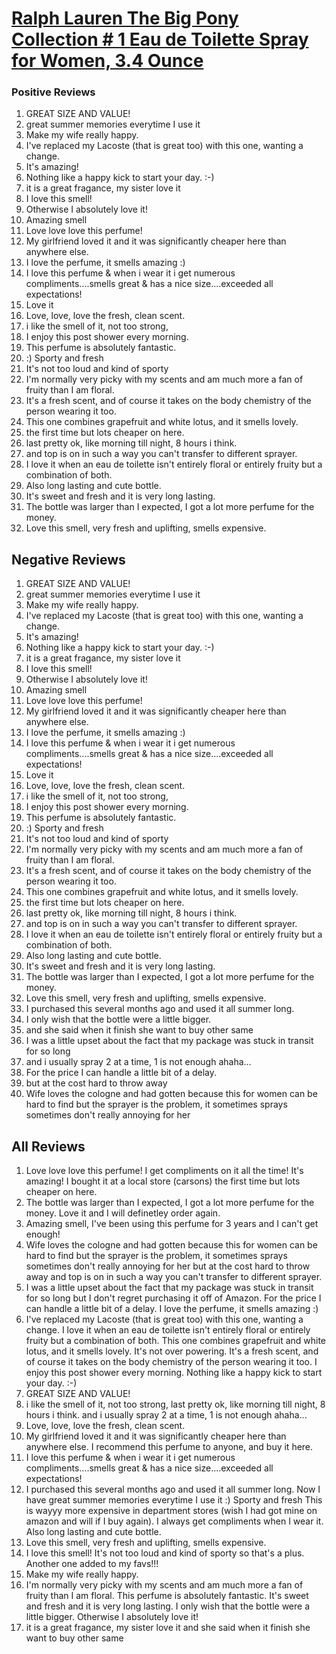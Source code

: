 # [Ralph Lauren The Big Pony Collection # 1 Eau de Toilette Spray for Women, 3.4 Ounce](https://products.checkmycream.com/products/Ralph-Lauren-The-Big-Pony-Collection-1-Eau-de-Toilette-Spray-for-Women-3.4-Ounce.html)

### Positive Reviews

<ol>
      <li>GREAT SIZE AND VALUE!</li>
      <li>great summer memories everytime I use it</li>
      <li>Make my wife really happy.</li>
      <li>I&#x27;ve replaced my Lacoste (that is great too) with this one, wanting a change.</li>
      <li>It&#x27;s amazing!</li>
      <li>Nothing like a happy kick to start your day. :-)</li>
      <li>it is a great fragance, my sister love it</li>
      <li>I love this smell!</li>
      <li>Otherwise I absolutely love it!</li>
      <li>Amazing smell</li>
      <li>Love love love this perfume!</li>
      <li>My girlfriend loved it and it was significantly cheaper here than anywhere else.</li>
      <li>I love the perfume, it smells amazing :)</li>
      <li>I love this perfume &amp; when i wear it i get numerous compliments....smells great &amp; has a nice size....exceeded all expectations!</li>
      <li>Love it</li>
      <li>Love, love,  love the fresh, clean scent.</li>
      <li>i like the smell of it, not too strong,</li>
      <li>I enjoy this post shower every morning.</li>
      <li>This perfume is absolutely fantastic.</li>
      <li>:) Sporty and fresh</li>
      <li>It&#x27;s not too loud and kind of sporty</li>
      <li>I&#x27;m normally very picky with my scents and am much more a fan of fruity than I am floral.</li>
      <li>It&#x27;s a fresh scent, and of course it takes on the body chemistry of the person wearing it too.</li>
      <li>This one combines grapefruit and white lotus, and it smells lovely.</li>
      <li>the first time but lots cheaper on here.</li>
      <li>last pretty ok, like morning till night, 8 hours i think.</li>
      <li>and top is on in such a way you can&#x27;t transfer to different sprayer.</li>
      <li>I love it when an eau de toilette isn&#x27;t entirely floral or entirely fruity but a combination of both.</li>
      <li>Also long lasting and cute bottle.</li>
      <li>It&#x27;s sweet and fresh and it is very long lasting.</li>
      <li>The bottle was larger than I expected, I got a lot more perfume for the money.  </li>
      <li>Love this smell, very fresh and uplifting, smells expensive.</li>
</ol>


<h2>Negative Reviews</h2>
<ol>
<li> GREAT SIZE AND VALUE!</li>
<li> great summer memories everytime I use it</li>
<li> Make my wife really happy.</li>
<li> I&#x27;ve replaced my Lacoste (that is great too) with this one, wanting a change.</li>
<li> It&#x27;s amazing!</li>
<li> Nothing like a happy kick to start your day. :-)</li>
<li> it is a great fragance, my sister love it</li>
<li> I love this smell!</li>
<li> Otherwise I absolutely love it!</li>
<li> Amazing smell</li>
<li> Love love love this perfume!</li>
<li> My girlfriend loved it and it was significantly cheaper here than anywhere else.</li>
<li> I love the perfume, it smells amazing :)</li>
<li> I love this perfume &amp; when i wear it i get numerous compliments....smells great &amp; has a nice size....exceeded all expectations!</li>
<li> Love it</li>
<li> Love, love,  love the fresh, clean scent.</li>
<li> i like the smell of it, not too strong,</li>
<li> I enjoy this post shower every morning.</li>
<li> This perfume is absolutely fantastic.</li>
<li> :) Sporty and fresh</li>
<li> It&#x27;s not too loud and kind of sporty</li>
<li> I&#x27;m normally very picky with my scents and am much more a fan of fruity than I am floral.</li>
<li> It&#x27;s a fresh scent, and of course it takes on the body chemistry of the person wearing it too.</li>
<li> This one combines grapefruit and white lotus, and it smells lovely.</li>
<li> the first time but lots cheaper on here.</li>
<li> last pretty ok, like morning till night, 8 hours i think.</li>
<li> and top is on in such a way you can&#x27;t transfer to different sprayer.</li>
<li> I love it when an eau de toilette isn&#x27;t entirely floral or entirely fruity but a combination of both.</li>
<li> Also long lasting and cute bottle.</li>
<li> It&#x27;s sweet and fresh and it is very long lasting.</li>
<li> The bottle was larger than I expected, I got a lot more perfume for the money.  </li>
<li> Love this smell, very fresh and uplifting, smells expensive.</li>
<li> I purchased this several months ago and used it all summer long.</li>
<li> I only wish that the bottle were a little bigger.</li>
<li> and she said when it finish she want to buy other same</li>
<li> I was a little upset about the fact that my package was stuck in transit for so long</li>
<li> and i usually spray 2 at a time, 1 is not enough ahaha...</li>
<li> For the price I can handle a little bit of a delay.</li>
<li> but at the cost hard to throw away</li>
<li> Wife loves the cologne and had gotten because this for women can be hard to find but the sprayer is the problem, it sometimes sprays sometimes don&#x27;t really annoying for her</li>
</ol>

<h2>All Reviews</h2>

<ol>
    <li> Love love love this perfume! I get compliments on it all the time! It&#x27;s amazing! I bought it at a local store (carsons) the first time but lots cheaper on here.</li>
    <li> The bottle was larger than I expected, I got a lot more perfume for the money.  Love it and I will definetley order again.</li>
    <li> Amazing smell, I&#x27;ve been using this perfume for 3 years and I can&#x27;t get enough!</li>
    <li> Wife loves the cologne and had gotten because this for women can be hard to find but the sprayer is the problem, it sometimes sprays sometimes don&#x27;t really annoying for her but at the cost hard to throw away and top is on in such a way you can&#x27;t transfer to different sprayer.</li>
    <li> I was a little upset about the fact that my package was stuck in transit for so long but I don&#x27;t regret purchasing it off of Amazon. For the price I can handle a little bit of a delay. I love the perfume, it smells amazing :)</li>
    <li> I&#x27;ve replaced my Lacoste (that is great too) with this one, wanting a change. I love it when an eau de toilette isn&#x27;t entirely floral or entirely fruity but a combination of both. This one combines grapefruit and white lotus, and it smells lovely. It&#x27;s not over powering. It&#x27;s a fresh scent, and of course it takes on the body chemistry of the person wearing it too. I enjoy this post shower every morning. Nothing like a happy kick to start your day. :-)</li>
    <li> GREAT SIZE AND VALUE!</li>
    <li> i like the smell of it, not too strong, last pretty ok, like morning till night, 8 hours i think. and i usually spray 2 at a time, 1 is not enough ahaha...</li>
    <li> Love, love,  love the fresh, clean scent.</li>
    <li> My girlfriend loved it and it was significantly cheaper here than anywhere else. I recommend this perfume to anyone, and buy it here.</li>
    <li> I love this perfume &amp; when i wear it i get numerous compliments....smells great &amp; has a nice size....exceeded all expectations!</li>
    <li> I purchased this several months ago and used it all summer long. Now I have great summer memories everytime I use it :) Sporty and fresh This is wayyy more expensive in department stores (wish I had got mine on amazon and will if I buy again). I always get compliments when I wear it. Also long lasting and cute bottle.</li>
    <li> Love this smell, very fresh and uplifting, smells expensive.</li>
    <li> I love this smell! It&#x27;s not too loud and kind of sporty so that&#x27;s a plus. Another one added to my favs!!!</li>
    <li> Make my wife really happy.</li>
    <li> I&#x27;m normally very picky with my scents and am much more a fan of fruity than I am floral. This perfume is absolutely fantastic. It&#x27;s sweet and fresh and it is very long lasting. I only wish that the bottle were a little bigger. Otherwise I absolutely love it!</li>
    <li> it is a great fragance, my sister love it and she said when it finish she want to buy other same</li>
</ol>




